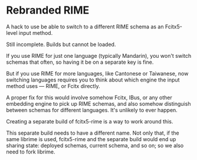 # Rebranded RIME

A hack to use be able to switch to a different RIME schema as an Fcitx5-level input method.

Still incomplete. Builds but cannot be loaded.

If you use RIME for just one language (typically Mandarin), you won't switch schemas that often, so having it be on a separate key is fine.

But if you use RIME for more languages, like Cantonese or Taiwanese, now switching languages requires you to think about which engine the input method uses — RIME, or Fcitx directly.

A proper fix for this would involve somehow Fcitx, IBus, or any other embedding engine to pick up RIME schemas, and also somehow distinguish between schemas for different languages. It's unlikely to ever happen.

Creating a separate build of fcitx5-rime is a way to work around this.

This separate build needs to have a different name. Not only that, if the same librime is used, fcitx5-rime and the separate build would end up sharing state: deployed schemas, current schema, and so on; so we also need to fork librime.

